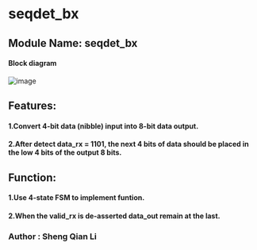 # seqdet_bx

## Module Name: seqdet_bx  

#### Block diagram  

![image](https://github.com/user-attachments/assets/ce4cccb9-73fa-457d-9659-f948bbd6b56e)


## Features:  

#### 1.Convert 4-bit data (nibble) input into 8-bit data output.  
#### 2.After detect data_rx = 1101, the next 4 bits of data should be placed in the low 4 bits of the output 8 bits.    	
   
 
## Function:  
    
#### 1.Use 4-state FSM to implement funtion.  
#### 2.When the valid_rx is de-asserted data_out remain at the last.   
 
### Author : Sheng Qian Li  

